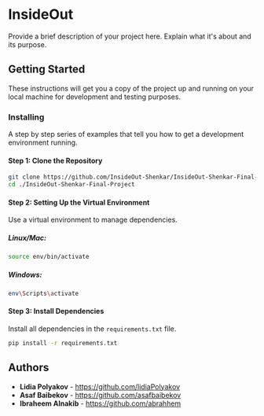 # InsideOut

Provide a brief description of your project here. Explain what it's about and its purpose.

## Getting Started

These instructions will get you a copy of the project up and running on your local machine for development and testing purposes.


### Installing

A step by step series of examples that tell you how to get a development environment running.

#### Step 1: Clone the Repository

```bash
git clone https://github.com/InsideOut-Shenkar/InsideOut-Shenkar-Final-Project.git
cd ./InsideOut-Shenkar-Final-Project
```

#### Step 2: Setting Up the Virtual Environment

Use a virtual environment to manage dependencies.
##### Linux/Mac:
```bash
source env/bin/activate
```

##### Windows:
```bash
env\Scripts\activate
```

#### Step 3: Install Dependencies
Install all dependencies in the `requirements.txt` file.

```bash
pip install -r requirements.txt
```

## Authors

- **Lidia Polyakov** - https://github.com/lidiaPolyakov
- **Asaf Baibekov** - https://github.com/asafbaibekov
- **Ibraheem Alnakib** - https://github.com/abrahhem
